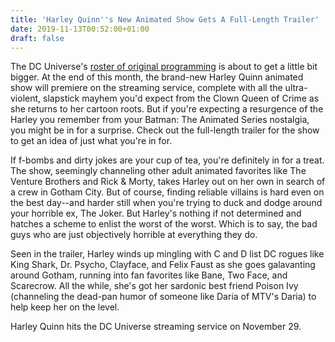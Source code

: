 ```yaml
---
title: 'Harley Quinn''s New Animated Show Gets A Full-Length Trailer'
date: 2019-11-13T00:52:00+01:00
draft: false
---
```


The DC Universe's [roster of original programming](https://www.gamespot.com/articles/dc-universes-titans-renewed-for-season-3/1100-6471356/) is about to get a little bit bigger. At the end of this month, the brand-new Harley Quinn animated show will premiere on the streaming service, complete with all the ultra-violent, slapstick mayhem you'd expect from the Clown Queen of Crime as she returns to her cartoon roots. But if you're expecting a resurgence of the Harley you remember from your Batman: The Animated Series nostalgia, you might be in for a surprise. Check out the full-length trailer for the show to get an idea of just what you're in for.

If f-bombs and dirty jokes are your cup of tea, you're definitely in for a treat. The show, seemingly channeling other adult animated favorites like The Venture Brothers and Rick & Morty, takes Harley out on her own in search of a crew in Gotham City. But of course, finding reliable villains is hard even on the best day--and harder still when you're trying to duck and dodge around your horrible ex, The Joker. But Harley's nothing if not determined and hatches a scheme to enlist the worst of the worst. Which is to say, the bad guys who are just objectively horrible at everything they do.

Seen in the trailer, Harley winds up mingling with C and D list DC rogues like King Shark, Dr. Psycho, Clayface, and Felix Faust as she goes galavanting around Gotham, running into fan favorites like Bane, Two Face, and Scarecrow. All the while, she's got her sardonic best friend Poison Ivy (channeling the dead-pan humor of someone like Daria of MTV's Daria) to help keep her on the level.

Harley Quinn hits the DC Universe streaming service on November 29.